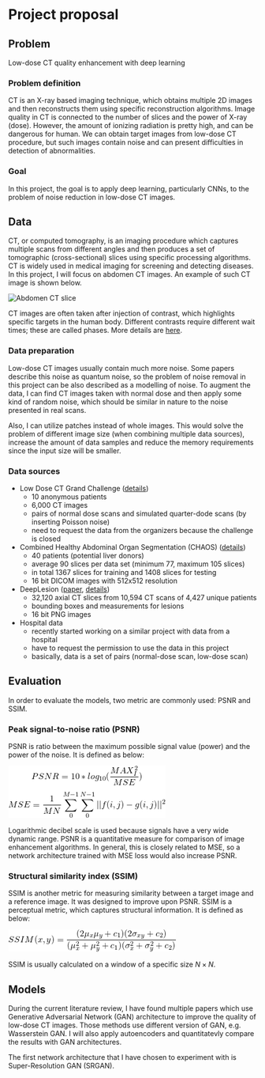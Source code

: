 # Project proposal

## Problem

Low-dose CT quality enhancement with deep learning

### Problem definition

CT is an X-ray based imaging technique, which obtains multiple 2D images and then reconstructs them using specific reconstruction algorithms.
Image quality in CT is connected to the number of slices and the power of X-ray (dose). However, the amount of ionizing radiation is pretty high,
and can be dangerous for human. We can obtain target images from low-dose CT procedure, but such images contain noise and can present difficulties in detection of abnormalities.

### Goal

In this project, the goal is to apply deep learning, particularly CNNs,
to the problem of noise reduction in low-dose CT images.

## Data

CT, or computed tomography, is an imaging procedure which captures multiple scans from different angles and then produces a set of tomographic (cross-sectional) slices using specific processing algorithms. CT is widely used in medical imaging for screening and detecting diseases. In this project, I will focus on abdomen CT images. An example of such CT image is shown below.

![Abdomen CT slice](https://www.radiologyinfo.org/gallery-items/images/abdo-ct-norm.jpg)

CT images are often taken after injection of contrast, which highlights specific targets in the human body. Different contrasts require different wait times; these are called phases. More details are [here](https://en.wikipedia.org/wiki/Contrast_CT).

### Data preparation

Low-dose CT images usually contain much more noise. Some papers describe this noise as quantum noise, so the problem of noise removal in this project can be also described as a modelling of noise. To augment the data, I can find CT images taken with normal dose and then apply some kind of random noise, which should be similar in nature to the noise presented in real scans.

Also, I can utilize patches instead of whole images. This would solve the problem of different image size (when combining multiple data sources), increase the amount of data samples and reduce the memory requirements since the input size will be smaller.

### Data sources

- Low Dose CT Grand Challenge ([details](https://www.aapm.org/GrandChallenge/LowDoseCT/#))
  - 10 anonymous patients
  - 6,000 CT images
  - pairs of normal dose scans and simulated quarter-dode scans (by inserting Poisson noise)
  - need to request the data from the organizers because the challenge is closed
- Combined Healthy Abdominal Organ Segmentation (CHAOS) ([details](https://chaos.grand-challenge.org/Data/))
  - 40 patients (potential liver donors)
  - average 90 slices per data set (minimum 77, maximum 105 slices)
  - in total 1367 slices for training and 1408 slices for testing
  - 16 bit DICOM images with 512x512 resolution
- DeepLesion ([paper](https://www.spiedigitallibrary.org/journals/journal-of-medical-imaging/volume-5/issue-03/036501/DeepLesion--automated-mining-of-large-scale-lesion-annotations-and/10.1117/1.JMI.5.3.036501.full?SSO=1), [details](https://nihcc.app.box.com/v/DeepLesion/file/306056134060))
  - 32,120 axial CT slices from 10,594 CT scans of 4,427 unique patients
  - bounding boxes and measurements for lesions
  - 16 bit PNG images
- Hospital data
  - recently started working on a similar project with data from a hospital
  - have to request the permission to use the data in this project
  - basically, data is a set of pairs (normal-dose scan, low-dose scan)

## Evaluation

In order to evaluate the models, two metric are commonly used: PSNR and SSIM.

### Peak signal-to-noise ratio (PSNR)

PSNR is ratio between the maximum possible signal value (power) and the power of the noise. It is defined as below:

<!-- $$PSNR = 10 * log_{10}(\frac{MAX_I^2}{MSE})$$
$$MSE = \frac{1}{MN} \sum_0^{M-1} \sum_0^{N-1} ||f(i,j) - g(i,j)||^2$$ -->
![PSNR and MSE equation](./assets/psnr.png)

Logarithmic decibel scale is used because signals have a very wide dynamic range. PSNR is a quantitative measure for comparison of image enhancement algorithms. In general, this is closely related to MSE, so a network architecture trained with MSE loss would also increase PSNR.
  
### Structural similarity index (SSIM)

SSIM is another metric for measuring similarity between a target image and a reference image. It was designed to improve upon PSNR. SSIM is a perceptual metric, which captures structural information. It is defined as below:

<!-- $$SSIM(x,y) = \frac{(2\mu_x\mu_y + c_1)(2\sigma_{xy} + c_2)}{(\mu_x^2 + \mu_y^2 + c_1)(\sigma_x^2 + \sigma_y^2 + c_2)}$$ -->
![SSIM equation](./assets/ssim.png)

SSIM is usually calculated on a window of a specific size $N \times N$.

## Models

During the current literature review, I have found multiple papers which use Generative Adversarial Network (GAN) architecture to improve the quality of low-dose CT images. Those methods use different version of GAN, e.g. Wasserstein GAN. I will also apply autoencoders and quantitatevly compare the results with GAN architectures.

The first network architecture that I have chosen to experiment with is Super-Resolution GAN (SRGAN).

